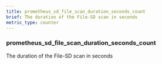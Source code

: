 ```yaml
---
title: prometheus_sd_file_scan_duration_seconds_count
brief: The duration of the File-SD scan in seconds
metric_type: counter
---
```

### prometheus_sd_file_scan_duration_seconds_count

The duration of the File-SD scan in seconds